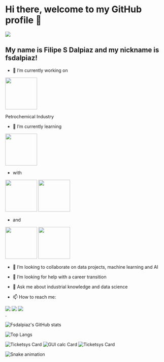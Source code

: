# Hi there, welcome to my GitHub profile 👋


<div>
<img src="https://www.alura.com.br/artigos/assets/como-criar-um-readme-para-seu-perfil-github/imagem14.gif"/>
</div>

  
## My name is Filipe S Dalpiaz and my nickname is fsdalpiaz!


- 🔭 I’m currently working on 
<img src="https://cdn.iconscout.com/icon/premium/png-256-thumb/petrochemical-1617312-1377778.png" width=100 height=100/>

Petrochemical Industry
- 🌱 I’m currently learning 
<img src="https://cdn.jsdelivr.net/gh/devicons/devicon/icons/python/python-original.svg" width=100 height=100/>

- with 
<div><img src="https://cdn.jsdelivr.net/gh/devicons/devicon/icons/pycharm/pycharm-original-wordmark.svg" width=100 height=100/> <img src="https://cdn.jsdelivr.net/gh/devicons/devicon/icons/anaconda/anaconda-original-wordmark.svg" width=100 height=100/></div>

- and
<div><img src="https://cdn.jsdelivr.net/gh/devicons/devicon/icons/jupyter/jupyter-original-wordmark.svg" width=100 height=100/> <img src="https://cdn.jsdelivr.net/gh/devicons/devicon/icons/pandas/pandas-original-wordmark.svg" width=100 height=100/></div>

- 👯 I’m looking to collaborate on data projects, machine learning and AI

- 🤔 I’m looking for help with a career transition
- 💬 Ask me about industrial knowledge and data science
- 📫 How to reach me:
<div>
<a href="https://instagram.com/dalpiazfs" target="_blank"><img src="https://img.shields.io/badge/-Instagram-%23E4405F?style=for-the-badge&logo=instagram&logoColor=white" target="_blank"></a>
<a href = "mailto:filipsdalpiaz@gmail.com"><img src="https://img.shields.io/badge/Gmail-D14836?style=for-the-badge&logo=gmail&logoColor=white" target="_blank"></a>
<a href="https://www.linkedin.com/in/filipesdalpiaz" target="_blank"><img src="https://img.shields.io/badge/-LinkedIn-%230077B5?style=for-the-badge&logo=linkedin&logoColor=white" target="_blank"></a>   
</div>
<div>
.
</div>

![Fsdalpiaz's GitHub stats](https://github-readme-stats.vercel.app/api?username=fsdalpiaz&show_icons=true&theme=transparent)


![Top Langs](https://github-readme-stats.vercel.app/api/top-langs/?username=fsdalpiaz&layout=compact&show_icons=true&theme=transparent)


![Ticketsys Card](https://github-readme-stats.vercel.app/api/pin/?username=fsdalpiaz&repo=Ticketsys&show_owner=true&theme=transparent) ![GUI calc Card](https://github-readme-stats.vercel.app/api/pin/?username=fsdalpiaz&repo=CalcGUI&show_owner=true&theme=transparent) ![Ticketsys Card](https://github-readme-stats.vercel.app/api/pin/?username=fsdalpiaz&repo=originSix-beautysalon.rocketseat.discover&show_owner=true&theme=transparent)


![Snake animation](https://github.com/fsdalpiaz/fsdalpiaz/blob/output/github-contribution-grid-snake.svg)
